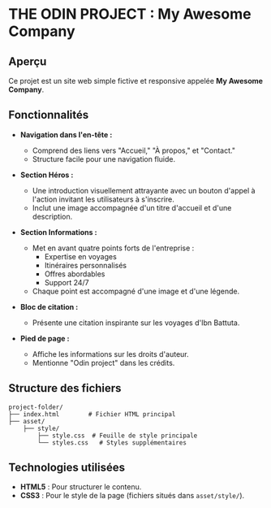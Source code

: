 # THE ODIN PROJECT : My Awesome Company

## Aperçu
Ce projet est un site web simple fictive et responsive   appelée **My Awesome Company**. 

## Fonctionnalités

- **Navigation dans l'en-tête :**
  - Comprend des liens vers "Accueil," "À propos," et "Contact."
  - Structure facile pour une navigation fluide.

- **Section Héros :**
  - Une introduction visuellement attrayante avec un bouton d'appel à l'action invitant les utilisateurs à s'inscrire.
  - Inclut une image accompagnée d'un titre d'accueil et d'une description.

- **Section Informations :**
  - Met en avant quatre points forts de l'entreprise :
    - Expertise en voyages
    - Itinéraires personnalisés
    - Offres abordables
    - Support 24/7
  - Chaque point est accompagné d'une image et d'une légende.

- **Bloc de citation :**
  - Présente une citation inspirante sur les voyages d'Ibn Battuta.

- **Pied de page :**
  - Affiche les informations sur les droits d'auteur.
  - Mentionne "Odin project" dans les crédits.

## Structure des fichiers
```
project-folder/
├── index.html        # Fichier HTML principal
├── asset/
    ├── style/
        ├── style.css  # Feuille de style principale
        └── styles.css   # Styles supplémentaires
```

## Technologies utilisées

- **HTML5** : Pour structurer le contenu.
- **CSS3** : Pour le style de la page (fichiers situés dans `asset/style/`).

